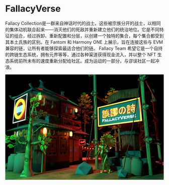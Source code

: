 # FallacyVerse

Fallacy Collection是一群来自神话时代的战士。这些被宗族分开的战士，以相同的集体动机联合起来——消灭他们的死敌并重新建立他们的统治地位。它是不同特征的组合，经过拆卸、重新配置和分层，以创建一个独特的集合，每个集合都受到其本土氏族的区别。在 Fantom 和 Harmony ONE 上展示，旨在连接这些与 EVM 兼容的链，让所有者能够探索最适合他们的链。
Fallacy Team 希望它是一个自持的跨链生态系统，拥有元界等等，通过各种渠道获得现金流入，并以整个 NFT 生态系统前所未有的速度重新分配给社区。成为运动的一部分，与谬误社区一起冲浪。

![fallacyverse-dapp-defi-harmony-image2_9d6cf7404552c34dd566921871224d16](fallacyverse-dapp-defi-harmony-image2_9d6cf7404552c34dd566921871224d16.png)


